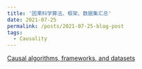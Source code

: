 ```yaml
---
title: '因果科学算法、框架、数据集汇总'
date: 2021-07-25
permalink: /posts/2021-07-25-blog-post
tags:
  - Causality
---
```


[Causal algorithms, frameworks, and datasets](https://swarma.org/?p=27736)
